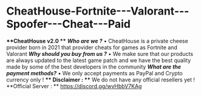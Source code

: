 # CheatHouse-Fortnite---Valorant---Spoofer---Cheat---Paid
__**CheatHouse v2.0 **__  __***Who are we ?***__  • CheatHouse is a private cheese provider born in 2021 that provider cheats for games as Fortnite and Valorant  __***Why should you buy from us ?***__  • We make sure that our products are always updated to the latest game patch and we have the best quality made by some of the best developers in the community  __***What are the payment methods?***__  • We only accept payments as PayPal and Crypto currency only !  __** Disclaimer : **__ We do not have any official resellers yet !  **Official Server : ** https://discord.gg/wvHbbV7KAg
